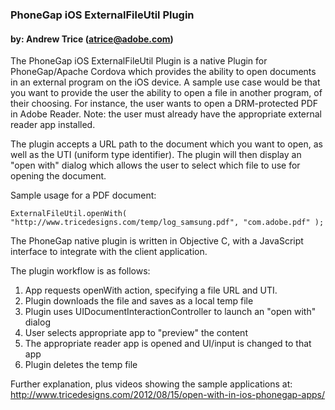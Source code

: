 ### PhoneGap iOS ExternalFileUtil Plugin
#### by: Andrew Trice (atrice@adobe.com)

The PhoneGap iOS ExternalFileUtil Plugin is a native Plugin for PhoneGap/Apache Cordova which provides the ability to open documents in an external program on the iOS device.   A sample use case would be that you want to provide the user the ability to open a file in another program, of their choosing.   For instance, the user wants to open a DRM-protected PDF in Adobe Reader. Note: the user must already have the appropriate external reader app installed.

The plugin accepts a URL path to the document which you want to open, as well as the UTI (uniform type identifier).  The plugin will then display an "open with" dialog which allows the user to select which file to use for opening the document.

Sample usage for a PDF document:

	ExternalFileUtil.openWith( "http://www.tricedesigns.com/temp/log_samsung.pdf", "com.adobe.pdf" );

The PhoneGap native plugin is written in Objective C, with a JavaScript interface to integrate with the client application.

The plugin workflow is as follows:

1. App requests openWith action, specifying a file URL and UTI.
2. Plugin downloads the file and saves as a local temp file
3. Plugin uses UIDocumentInteractionController to launch an "open with" dialog
4. User selects appropriate app to "preview" the content
5. The appropriate reader app is opened and UI/input is changed to that app
6. Plugin deletes the temp file

Further explanation, plus videos showing the sample applications at:
http://www.tricedesigns.com/2012/08/15/open-with-in-ios-phonegap-apps/